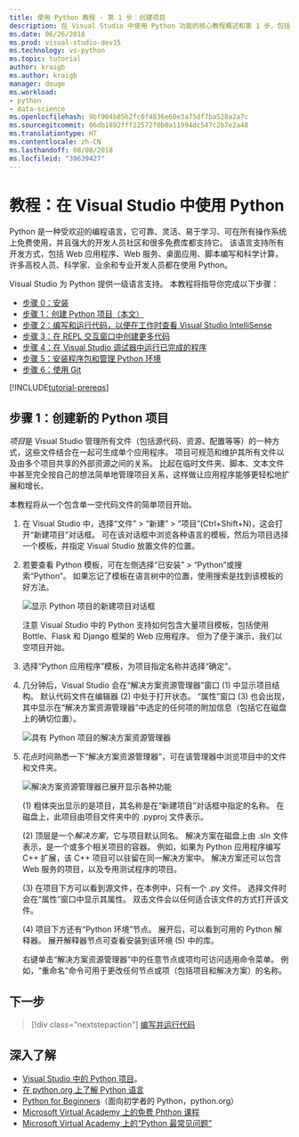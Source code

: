 ```yaml
---
title: 使用 Python 教程 - 第 1 步：创建项目
description: 在 Visual Studio 中使用 Python 功能的核心教程概述和第 1 步，包括系统必备组件和创建新的 Python 项目。
ms.date: 06/26/2018
ms.prod: visual-studio-dev15
ms.technology: vs-python
ms.topic: tutorial
author: kraigb
ms.author: kraigb
manager: douge
ms.workload:
- python
- data-science
ms.openlocfilehash: 9bf904b85b2fc0f4836e60e3a75df7ba528a2a7c
ms.sourcegitcommit: 06db1892fff22572f0b0a11994dc547c2b7e2a48
ms.translationtype: HT
ms.contentlocale: zh-CN
ms.lasthandoff: 08/08/2018
ms.locfileid: "39639427"
---
```

# <a name="tutorial-work-with-python-in-visual-studio"></a>教程：在 Visual Studio 中使用 Python

Python 是一种受欢迎的编程语言，它可靠、灵活、易于学习、可在所有操作系统上免费使用，并且强大的开发人员社区和很多免费库都支持它。 该语言支持所有开发方式，包括 Web 应用程序、Web 服务、桌面应用、脚本编写和科学计算，许多高校人员、科学家、业余和专业开发人员都在使用 Python。

Visual Studio 为 Python 提供一级语言支持。 本教程将指导你完成以下步骤：

- [步骤 0：安装](tutorial-working-with-python-in-visual-studio-step-00-installation.md)
- [步骤 1：创建 Python 项目（本文）](#step-1-create-a-new-python-project)
- [步骤 2：编写和运行代码，以便在工作时查看 Visual Studio IntelliSense](tutorial-working-with-python-in-visual-studio-step-02-writing-code.md)
- [步骤 3：在 REPL 交互窗口中创建更多代码](tutorial-working-with-python-in-visual-studio-step-03-interactive-repl.md)
- [步骤 4：在 Visual Studio 调试器中运行已完成的程序](tutorial-working-with-python-in-visual-studio-step-04-debugging.md)
- [步骤 5：安装程序包和管理 Python 环境](tutorial-working-with-python-in-visual-studio-step-05-installing-packages.md)
- [步骤 6：使用 Git](tutorial-working-with-python-in-visual-studio-step-06-working-with-git.md)

[!INCLUDE[tutorial-prereqs](includes/tutorial-prereqs.md)]

## <a name="step-1-create-a-new-python-project"></a>步骤 1：创建新的 Python 项目

*项目*是 Visual Studio 管理所有文件（包括源代码、资源、配置等等）的一种方式，这些文件结合在一起可生成单个应用程序。 项目可规范和维护其所有文件以及由多个项目共享的外部资源之间的关系。 比起在临时文件夹、脚本、文本文件中甚至完全按自己的想法简单地管理项目关系，这样做让应用程序能够更轻松地扩展和增长。

本教程将从一个包含单一空代码文件的简单项目开始。

1. 在 Visual Studio 中，选择“文件” > “新建” > “项目”(Ctrl+Shift+N)，这会打开“新建项目”对话框。 可在该对话框中浏览各种语言的模板，然后为项目选择一个模板，并指定 Visual Studio 放置文件的位置。

1. 若要查看 Python 模板，可在左侧选择“已安装” > “Python”或搜索“Python”。 如果忘记了模板在语言树中的位置，使用搜索是找到该模板的好方法。

    ![显示 Python 项目的新建项目对话框](media/vs-getting-started-python-01-new-project.png)

    注意 Visual Studio 中的 Python 支持如何包含大量项目模板，包括使用 Bottle、Flask 和 Django 框架的 Web 应用程序。 但为了便于演示，我们以空项目开始。

1. 选择“Python 应用程序”模板，为项目指定名称并选择“确定”。

1. 几分钟后，Visual Studio 会在“解决方案资源管理器”窗口 (1) 中显示项目结构。 默认代码文件在编辑器 (2) 中处于打开状态。 “属性”窗口 (3) 也会出现，其中显示在“解决方案资源管理器”中选定的任何项的附加信息（包括它在磁盘上的确切位置）。

    ![具有 Python 项目的解决方案资源管理器](media/vs-getting-started-python-02-windows.png)

1. 花点时间熟悉一下“解决方案资源管理器”，可在该管理器中浏览项目中的文件和文件夹。

    ![解决方案资源管理器已展开显示各种功能](media/vs-getting-started-python-03-solution-explorer.png)

    (1) 粗体突出显示的是项目，其名称是在“新建项目”对话框中指定的名称。 在磁盘上，此项目由项目文件夹中的 .pyproj 文件表示。

    (2) 顶层是一个*解决方案*，它与项目默认同名。 解决方案在磁盘上由 .sln 文件表示，是一个或多个相关项目的容器。 例如，如果为 Python 应用程序编写 C++ 扩展，该 C++ 项目可以驻留在同一解决方案中。 解决方案还可以包含 Web 服务的项目，以及专用测试程序的项目。 

    (3) 在项目下方可以看到源文件，在本例中，只有一个 .py 文件。 选择文件时会在“属性”窗口中显示其属性。 双击文件会以任何适合该文件的方式打开该文件。

    (4) 项目下方还有“Python 环境”节点。 展开后，可以看到可用的 Python 解释器。 展开解释器节点可查看安装到该环境 (5) 中的库。

    右键单击“解决方案资源管理器”中的任意节点或项均可访问适用命令菜单。 例如，“重命名”命令可用于更改任何节点或项（包括项目和解决方案）的名称。

## <a name="next-step"></a>下一步

> [!div class="nextstepaction"]
> [编写并运行代码](tutorial-working-with-python-in-visual-studio-step-02-writing-code.md)

## <a name="go-deeper"></a>深入了解

- [Visual Studio 中的 Python 项目](managing-python-projects-in-visual-studio.md)。
- [在 python.org 上了解 Python 语言](https://www.python.org)
- [Python for Beginners](https://www.python.org/about/gettingstarted/)（面向初学者的 Python，python.org）
- [Microsoft Virtual Academy 上的免费 Phthon 课程](https://mva.microsoft.com/search/SearchResults.aspx#!q=python)
- [Microsoft Virtual Academy 上的“Python 最常见问题”](https://aka.ms/mva-top-python-questions)
